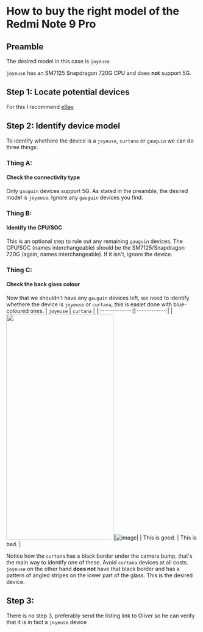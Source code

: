 # How to buy the right model of the Redmi Note 9 Pro
## Preamble
The desired model in this case is `joyeuse`

`joyeuse` has an SM7125 Snapdragon 720G CPU and does **not** support 5G.
## Step 1: Locate potential devices
For this I recommend [eBay](https://www.ebay.com/sch/i.html?_from=R40&_nkw=Redmi+Note+9+Pro)
## Step 2: Identify device model
To identify whethere the device is a `joyeuse`, `curtana` or `gauguin` we can do three things:
### Thing A:
#### Check the connectivity type
Only `gauguin` devices support 5G. As stated in the preamble, the desired model is `joyeuse`. Ignore any `gauguin` devices you find.
### Thing B:
#### Identify the CPU/SOC
This is an optional step to rule out any remaining `gauguin` devices.
The CPU/SOC (names interchangeable) should be the SM7125/Snapdragon 720G (again, names interchangeable). If it isn't, ignore the device.
### Thing C:
#### Check the back glass colour
Now that we shouldn't have any `gauguin` devices left, we need to identify whethere the device is `joyeuse` or `curtana`, this is easiet done with blue-coloured ones.
|   `joyeuse`   |   `curtana`  |
|:-------------:|:------------:|
|<img src=https://github.com/176-85-44-91/dumping-ground/assets/38375126/20316fd1-62cb-405d-b504-2a77958b25ae width=281 height=593>|![image](https://github.com/176-85-44-91/dumping-ground/assets/38375126/cda7a775-80ed-49ce-883b-b1e4d14eeb68)|
| This is good. | This is bad. |

Notice how the `curtana` has a black border under the camera bump, that's the main way to identify one of these. Avoid `curtana` devices at all costs.
`joyeuse` on the other hand **does not** have that black border and has a pattern of angled stripes on the lower part of the glass. This is the desired device.

## Step 3:
There is no step 3, preferably send the listing link to Oliver so he can verify that it is in fact a `joyeuse` device
